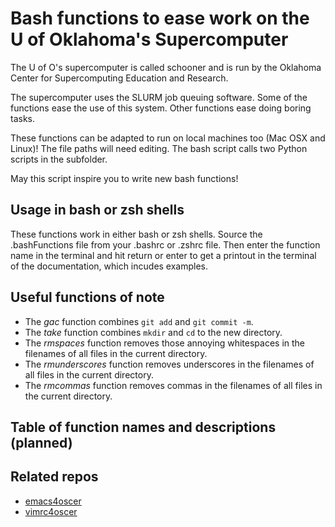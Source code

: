 # Bash functions to ease work on the U of Oklahoma's Supercomputer 

The U of O's supercomputer is called schooner and is run by the 
Oklahoma Center for Supercomputing Education and Research.

The supercomputer uses the SLURM job queuing software. 
Some of the functions ease the use of this system.
Other functions ease doing boring tasks.

These functions can be adapted to run on local machines too (Mac OSX and Linux)!
The file paths will need editing.
The bash script calls two Python scripts in the subfolder.

May this script inspire you to write new bash functions!

## Usage in bash or zsh shells

These functions work in either bash or zsh shells.
Source the .bashFunctions file from your .bashrc or .zshrc file.
Then enter the function name in the terminal and hit return or enter to get a printout in the terminal of the documentation, which incudes examples. 

## Useful functions of note

- The *gac* function combines `git add` and `git commit -m`.
- The *take* function combines `mkdir` and `cd` to the new directory.
- The *rmspaces* function removes those annoying whitespaces in the filenames of all files in the current directory.
- The *rmunderscores* function removes underscores in the filenames of all files in the current directory.
- The *rmcommas* function removes commas in the filenames of all files in the current directory.


## Table of function names and descriptions (planned)


## Related repos

- [emacs4oscer](https://github.com/MooersLab/emacs4oscer)
- [vimrc4oscer](https://github.com/MooersLab/vimrc4oscer)
